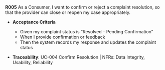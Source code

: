 **R005**
As a Consumer, I want to confirm or reject a complaint resolution, so that the provider can close or reopen my case appropriately.

- **Acceptance Criteria**
    - Given my complaint status is “Resolved – Pending Confirmation”
    - When I provide confirmation or feedback
    - Then the system records my response and updates the complaint status

- **Traceability**: UC-004 Confirm Resolution | NFRs: Data Integrity, Usability, Reliability
